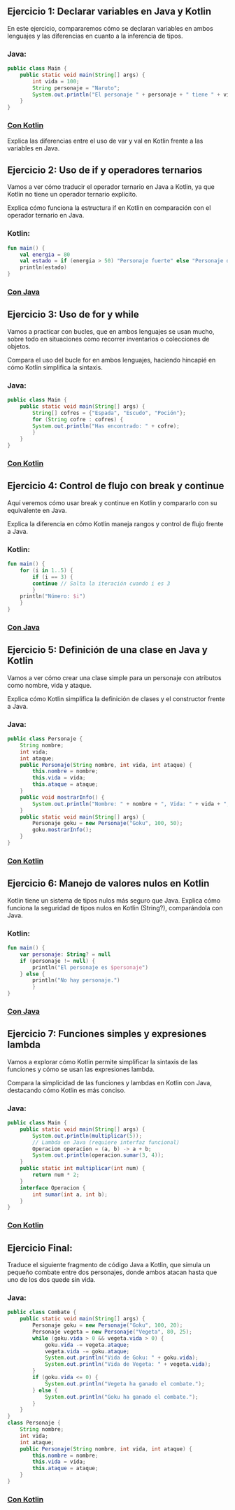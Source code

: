 ## Ejercicio 1: Declarar variables en Java y Kotlin
En este ejercicio, compararemos cómo se declaran variables en ambos lenguajes y las
diferencias en cuanto a la inferencia de tipos.

### Java:
```java
public class Main {
    public static void main(String[] args) {
        int vida = 100;
        String personaje = "Naruto";
        System.out.println("El personaje " + personaje + " tiene " + vida + " puntos de vida.");
    }
}
```

### [Con Kotlin](https://github.com/Damapa03/T3.-Traduccion-Java-Kotlin/blob/9e381505f05600c9886e1c89985a518fce7fd385/Java/src/Ejercicio2.java)

Explica las diferencias entre el uso de var y val en Kotlin frente a las variables en Java.

## Ejercicio 2: Uso de if y operadores ternarios
Vamos a ver cómo traducir el operador ternario en Java a Kotlin, ya que Kotlin no tiene un
operador ternario explícito.

Explica cómo funciona la estructura if en Kotlin en comparación con el operador ternario en
Java.

### Kotlin:
```kotlin
fun main() {
    val energia = 80
    val estado = if (energia > 50) "Personaje fuerte" else "Personaje débil"
    println(estado)
}
```
### [Con Java](https://github.com/Damapa03/T3.-Traduccion-Java-Kotlin/blob/030afb6a03fbbe9656a59740626712b7df592d78/Java/src/Ejercicio2.java)
## Ejercicio 3: Uso de for y while

Vamos a practicar con bucles, que en ambos lenguajes se usan mucho, sobre todo en
situaciones como recorrer inventarios o colecciones de objetos.

Compara el uso del bucle for en ambos lenguajes, haciendo hincapié en cómo Kotlin
simplifica la sintaxis.

### Java:
```java
public class Main {
    public static void main(String[] args) {
        String[] cofres = {"Espada", "Escudo", "Poción"};
        for (String cofre : cofres) {
        System.out.println("Has encontrado: " + cofre);
        }
    }
}
```
### [Con Kotlin](https://github.com/Damapa03/T3.-Traduccion-Java-Kotlin/blob/030afb6a03fbbe9656a59740626712b7df592d78/Kotlin/src/Ejercicio3.kt)

## Ejercicio 4: Control de flujo con break y continue

Aquí veremos cómo usar break y continue en Kotlin y compararlo con su equivalente en
Java.

Explica la diferencia en cómo Kotlin maneja rangos y control de flujo frente a Java.

### Kotlin:
```kotlin
fun main() {
    for (i in 1..5) {
        if (i == 3) {
        continue // Salta la iteración cuando i es 3
        }
    println("Número: $i")
    }
}
```
### [Con Java](https://github.com/Damapa03/T3.-Traduccion-Java-Kotlin/blob/030afb6a03fbbe9656a59740626712b7df592d78/Java/src/Ejercicio4.java)
## Ejercicio 5: Definición de una clase en Java y Kotlin

Vamos a ver cómo crear una clase simple para un personaje con atributos como nombre,
vida y ataque.

Explica cómo Kotlin simplifica la definición de clases y el constructor frente a Java.

### Java:
```java
public class Personaje {
    String nombre;
    int vida;
    int ataque;
    public Personaje(String nombre, int vida, int ataque) {
        this.nombre = nombre;
        this.vida = vida;
        this.ataque = ataque;
    }
    public void mostrarInfo() {
        System.out.println("Nombre: " + nombre + ", Vida: " + vida + ", Ataque: " + ataque);
    }
    public static void main(String[] args) {
        Personaje goku = new Personaje("Goku", 100, 50);
        goku.mostrarInfo();
    }
}
```
### [Con Kotlin](https://github.com/Damapa03/T3.-Traduccion-Java-Kotlin/blob/030afb6a03fbbe9656a59740626712b7df592d78/Kotlin/src/Ejercicio5.kt)
## Ejercicio 6: Manejo de valores nulos en Kotlin

Kotlin tiene un sistema de tipos nulos más seguro que Java. Explica cómo funciona la
seguridad de tipos nulos en Kotlin (String?), comparándola con Java.

### Kotlin:
```kotlin
fun main() {
    var personaje: String? = null
    if (personaje != null) {
        println("El personaje es $personaje")
    } else {
        println("No hay personaje.")
        }
}
```
### [Con Java](https://github.com/Damapa03/T3.-Traduccion-Java-Kotlin/blob/030afb6a03fbbe9656a59740626712b7df592d78/Java/src/Ejercicio6.java)
## Ejercicio 7: Funciones simples y expresiones lambda

Vamos a explorar cómo Kotlin permite simplificar la sintaxis de las funciones y cómo se usan
las expresiones lambda.

Compara la simplicidad de las funciones y lambdas en Kotlin con Java, destacando cómo
Kotlin es más conciso.

### Java:
```java
public class Main {
    public static void main(String[] args) {
        System.out.println(multiplicar(5));
        // Lambda en Java (requiere interfaz funcional)
        Operacion operacion = (a, b) -> a + b;
        System.out.println(operacion.sumar(3, 4));
    }
    public static int multiplicar(int num) {
        return num * 2;
    }
    interface Operacion {
        int sumar(int a, int b);
    }
}
```
### [Con Kotlin](https://github.com/Damapa03/T3.-Traduccion-Java-Kotlin/blob/030afb6a03fbbe9656a59740626712b7df592d78/Kotlin/src/Ejercicio7.kt)
## Ejercicio Final:
Traduce el siguiente fragmento de código Java a Kotlin, que simula un pequeño combate
entre dos personajes, donde ambos atacan hasta que uno de los dos quede sin vida.

### Java:
```java
public class Combate {
    public static void main(String[] args) {
        Personaje goku = new Personaje("Goku", 100, 20);
        Personaje vegeta = new Personaje("Vegeta", 80, 25);
        while (goku.vida > 0 && vegeta.vida > 0) {
            goku.vida -= vegeta.ataque;
            vegeta.vida -= goku.ataque;
            System.out.println("Vida de Goku: " + goku.vida);
            System.out.println("Vida de Vegeta: " + vegeta.vida);
        }
        if (goku.vida <= 0) {
            System.out.println("Vegeta ha ganado el combate.");
        } else {
            System.out.println("Goku ha ganado el combate.");
        }
    }
}
class Personaje {
    String nombre;
    int vida;
    int ataque;
    public Personaje(String nombre, int vida, int ataque) {
        this.nombre = nombre;
        this.vida = vida;
        this.ataque = ataque;
    }
}
```
### [Con Kotlin](https://github.com/Damapa03/T3.-Traduccion-Java-Kotlin/blob/030afb6a03fbbe9656a59740626712b7df592d78/Kotlin/src/EjercicioFinal.kt)